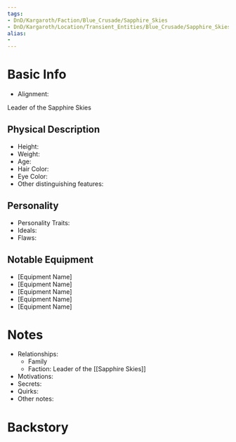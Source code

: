 ```yaml
---
tags:
- DnD/Kargaroth/Faction/Blue_Crusade/Sapphire_Skies
- DnD/Kargaroth/Location/Transient_Entities/Blue_Crusade/Sapphire_Skies
alias:
- 
---
```

# Basic Info
- Alignment: 

Leader of the Sapphire Skies

## Physical Description
- Height: 
- Weight: 
- Age: 
- Hair Color: 
- Eye Color: 
- Other distinguishing features: 

## Personality
- Personality Traits: 
- Ideals: 
- Flaws: 

## Notable Equipment
- [Equipment Name]
- [Equipment Name]
- [Equipment Name]
- [Equipment Name]
- [Equipment Name]

# Notes
- Relationships: 
	- Family
	- Faction: Leader of the [[Sapphire Skies]]
- Motivations: 
- Secrets: 
- Quirks: 
- Other notes: 

# Backstory
